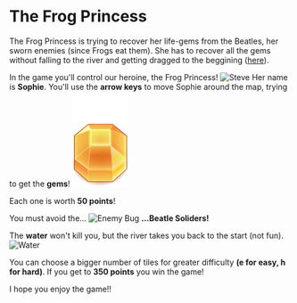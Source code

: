 # The Frog Princess

The Frog Princess is trying to recover her life-gems from the Beatles, her sworn enemies (since Frogs eat them). She has to recover all the gems without falling to the river and getting dragged to the beggining ([here](http://ahernandezsouza.github.io/frontend-nanodegree-arcade-game/)).

In the game you'll control our heroine, the Frog Princess!
![Steve](images/char-cat-girl.png)
Her name is **Sophie**.  You'll use the **arrow keys** to move Sophie around the map, trying to get the **gems**!
![Gem](images/Gem-Orange.png)

Each one is worth **50 points**!

You must avoid the...
![Enemy Bug](images/enemy-bug.png)
**...Beatle Soliders!**

The **water** won't kill you, but the river takes you back to the start (not fun).
![Water](images/water-block.png)

You can choose a bigger number of tiles for greater difficulty **(e for easy, h for hard)**. If you get to **350 points** you win the game!

I hope you enjoy the game!!
